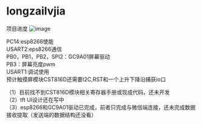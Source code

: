 # longzailvjia
项目进度
![image](https://user-images.githubusercontent.com/120173858/218124761-aab34f00-8dd4-46a1-b274-cf00ac4b6a40.png)

PC14:esp8266使能  
USART2:eps8266通信  
PB0，PB1，PB2，SPI2：GC9A01屏幕驱动  
PB3：屏幕亮度pwm  
USART1:调试使用  
预计触摸屏模块CST816D还需要I2C,RST和一个上升下降沿捕获io口  

（1）目前找不到CST816D模块相关寄存器手册或现成代码，还未开发  
（2）tft UI设计还在写中  
（3）esp8266和GC9A01驱动已完成，前者只完成与微信端连接，还未完成数据接收提取（发送端的数据结构还没看）  
